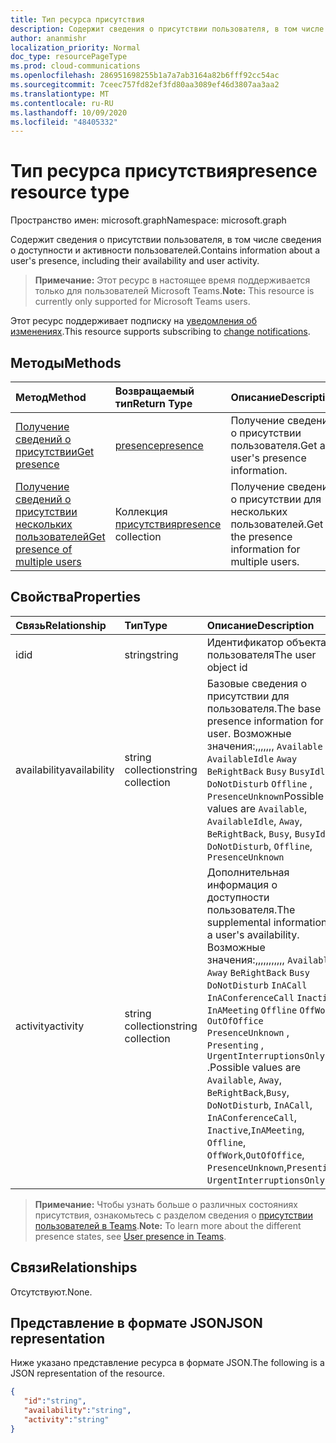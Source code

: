 ```yaml
---
title: Тип ресурса присутствия
description: Содержит сведения о присутствии пользователя, в том числе сведения о доступности и активности пользователей.
author: ananmishr
localization_priority: Normal
doc_type: resourcePageType
ms.prod: cloud-communications
ms.openlocfilehash: 286951698255b1a7a7ab3164a82b6fff92cc54ac
ms.sourcegitcommit: 7ceec757fd82ef3fd80aa3089ef46d3807aa3aa2
ms.translationtype: MT
ms.contentlocale: ru-RU
ms.lasthandoff: 10/09/2020
ms.locfileid: "48405332"
---
```

# <a name="presence-resource-type"></a><span data-ttu-id="aaf6d-103">Тип ресурса присутствия</span><span class="sxs-lookup"><span data-stu-id="aaf6d-103">presence resource type</span></span>

<span data-ttu-id="aaf6d-104">Пространство имен: microsoft.graph</span><span class="sxs-lookup"><span data-stu-id="aaf6d-104">Namespace: microsoft.graph</span></span>

<span data-ttu-id="aaf6d-105">Содержит сведения о присутствии пользователя, в том числе сведения о доступности и активности пользователей.</span><span class="sxs-lookup"><span data-stu-id="aaf6d-105">Contains information about a user's presence, including their availability and user activity.</span></span>

> <span data-ttu-id="aaf6d-106">**Примечание:** Этот ресурс в настоящее время поддерживается только для пользователей Microsoft Teams.</span><span class="sxs-lookup"><span data-stu-id="aaf6d-106">**Note:** This resource is currently only supported for Microsoft Teams users.</span></span>

<span data-ttu-id="aaf6d-107">Этот ресурс поддерживает подписку на [уведомления об изменениях](/graph/webhooks).</span><span class="sxs-lookup"><span data-stu-id="aaf6d-107">This resource supports subscribing to [change notifications](/graph/webhooks).</span></span>

## <a name="methods"></a><span data-ttu-id="aaf6d-108">Методы</span><span class="sxs-lookup"><span data-stu-id="aaf6d-108">Methods</span></span>

| <span data-ttu-id="aaf6d-109">Метод</span><span class="sxs-lookup"><span data-stu-id="aaf6d-109">Method</span></span>                                                            | <span data-ttu-id="aaf6d-110">Возвращаемый тип</span><span class="sxs-lookup"><span data-stu-id="aaf6d-110">Return Type</span></span>                                       | <span data-ttu-id="aaf6d-111">Описание</span><span class="sxs-lookup"><span data-stu-id="aaf6d-111">Description</span></span>                                  |
|:------------------------------------------------------------------|:--------------------------------------------------|:---------------------------------------------|
| [<span data-ttu-id="aaf6d-112">Получение сведений о присутствии</span><span class="sxs-lookup"><span data-stu-id="aaf6d-112">Get presence</span></span>](../api/presence-get.md)     | [<span data-ttu-id="aaf6d-113">presence</span><span class="sxs-lookup"><span data-stu-id="aaf6d-113">presence</span></span>](../resources/presence.md)     | <span data-ttu-id="aaf6d-114">Получение сведений о присутствии пользователя.</span><span class="sxs-lookup"><span data-stu-id="aaf6d-114">Get a user's presence information.</span></span>
| [<span data-ttu-id="aaf6d-115">Получение сведений о присутствии нескольких пользователей</span><span class="sxs-lookup"><span data-stu-id="aaf6d-115">Get presence of multiple users</span></span>](../api/cloudcommunications-getpresencesbyuserid.md)    |  <span data-ttu-id="aaf6d-116">Коллекция [присутствия](../resources/presence.md)</span><span class="sxs-lookup"><span data-stu-id="aaf6d-116">[presence](../resources/presence.md) collection</span></span>     |  <span data-ttu-id="aaf6d-117">Получение сведений о присутствии для нескольких пользователей.</span><span class="sxs-lookup"><span data-stu-id="aaf6d-117">Get the presence information for multiple users.</span></span>      |


## <a name="properties"></a><span data-ttu-id="aaf6d-118">Свойства</span><span class="sxs-lookup"><span data-stu-id="aaf6d-118">Properties</span></span>

| <span data-ttu-id="aaf6d-119">Связь</span><span class="sxs-lookup"><span data-stu-id="aaf6d-119">Relationship</span></span>        | <span data-ttu-id="aaf6d-120">Тип</span><span class="sxs-lookup"><span data-stu-id="aaf6d-120">Type</span></span>                                                 | <span data-ttu-id="aaf6d-121">Описание</span><span class="sxs-lookup"><span data-stu-id="aaf6d-121">Description</span></span>                                                         |
|:--------------------|:-----------------------------------------------------|:--------------------------------------------------------------------|
|<span data-ttu-id="aaf6d-122">id</span><span class="sxs-lookup"><span data-stu-id="aaf6d-122">id</span></span>    |  <span data-ttu-id="aaf6d-123">string</span><span class="sxs-lookup"><span data-stu-id="aaf6d-123">string</span></span>     |  <span data-ttu-id="aaf6d-124">Идентификатор объекта пользователя</span><span class="sxs-lookup"><span data-stu-id="aaf6d-124">The user object id</span></span>   |
|<span data-ttu-id="aaf6d-125">availability</span><span class="sxs-lookup"><span data-stu-id="aaf6d-125">availability</span></span>    |  <span data-ttu-id="aaf6d-126">string collection</span><span class="sxs-lookup"><span data-stu-id="aaf6d-126">string collection</span></span>   |   <span data-ttu-id="aaf6d-127">Базовые сведения о присутствии для пользователя.</span><span class="sxs-lookup"><span data-stu-id="aaf6d-127">The base presence information for a user.</span></span> <span data-ttu-id="aaf6d-128">Возможные значения:,,,,,,, `Available` `AvailableIdle`  `Away` `BeRightBack` `Busy` `BusyIdle` `DoNotDisturb` `Offline` , `PresenceUnknown`</span><span class="sxs-lookup"><span data-stu-id="aaf6d-128">Possible values are `Available`, `AvailableIdle`,  `Away`, `BeRightBack`, `Busy`, `BusyIdle`, `DoNotDisturb`, `Offline`, `PresenceUnknown`</span></span>  |
|<span data-ttu-id="aaf6d-129">activity</span><span class="sxs-lookup"><span data-stu-id="aaf6d-129">activity</span></span>    |  <span data-ttu-id="aaf6d-130">string collection</span><span class="sxs-lookup"><span data-stu-id="aaf6d-130">string collection</span></span>      |    <span data-ttu-id="aaf6d-131">Дополнительная информация о доступности пользователя.</span><span class="sxs-lookup"><span data-stu-id="aaf6d-131">The supplemental information to a user's availability.</span></span> <span data-ttu-id="aaf6d-132">Возможные значения:,,,,,,,,,,, `Available` `Away` `BeRightBack` `Busy` `DoNotDisturb` `InACall` `InAConferenceCall` `Inactive` `InAMeeting` `Offline` `OffWork` `OutOfOffice` `PresenceUnknown` , `Presenting` , `UrgentInterruptionsOnly` .</span><span class="sxs-lookup"><span data-stu-id="aaf6d-132">Possible values are `Available`, `Away`, `BeRightBack`,`Busy`, `DoNotDisturb`, `InACall`, `InAConferenceCall`, `Inactive`,`InAMeeting`, `Offline`, `OffWork`,`OutOfOffice`, `PresenceUnknown`,`Presenting`, `UrgentInterruptionsOnly`.</span></span>       |

><span data-ttu-id="aaf6d-133">**Примечание:** Чтобы узнать больше о различных состояниях присутствия, ознакомьтесь с разделом сведения о [присутствии пользователей в Teams](/microsoftteams/presence-admins).</span><span class="sxs-lookup"><span data-stu-id="aaf6d-133">**Note:** To learn more about the different presence states, see [User presence in Teams](/microsoftteams/presence-admins).</span></span> 

## <a name="relationships"></a><span data-ttu-id="aaf6d-134">Связи</span><span class="sxs-lookup"><span data-stu-id="aaf6d-134">Relationships</span></span>

<span data-ttu-id="aaf6d-135">Отсутствуют.</span><span class="sxs-lookup"><span data-stu-id="aaf6d-135">None.</span></span>

## <a name="json-representation"></a><span data-ttu-id="aaf6d-136">Представление в формате JSON</span><span class="sxs-lookup"><span data-stu-id="aaf6d-136">JSON representation</span></span>

<span data-ttu-id="aaf6d-137">Ниже указано представление ресурса в формате JSON.</span><span class="sxs-lookup"><span data-stu-id="aaf6d-137">The following is a JSON representation of the resource.</span></span>

<!-- {
  "blockType": "resource",
  "optionalProperties": [
  ],
  "@odata.type": "microsoft.graph.presence"
}-->
```json
{
   "id":"string",
   "availability":"string",
   "activity":"string"
}
```